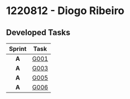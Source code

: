 # 1220812 - Diogo Ribeiro
## Developed Tasks

| Sprint |            Task             |
|:------:|:---------------------------:|
| **A**  | [G001](..%2FSprintA%2FG001) |
| **A**  | [G003](..%2FSprintA%2FG003) |
| **A**  | [G005](..%2FSprintA%2FG005) |
| **A**  | [G006](..%2FSprintA%2FG006) |